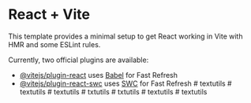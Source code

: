 # React + Vite

This template provides a minimal setup to get React working in Vite with HMR and some ESLint rules.

Currently, two official plugins are available:

- [@vitejs/plugin-react](https://github.com/vitejs/vite-plugin-react/blob/main/packages/plugin-react/README.md) uses [Babel](https://babeljs.io/) for Fast Refresh
- [@vitejs/plugin-react-swc](https://github.com/vitejs/vite-plugin-react-swc) uses [SWC](https://swc.rs/) for Fast Refresh
#   t e x t u t i l s  
 #   t e x t u t i l s  
 #   t e x t u t i l s  
 #   t x t u t i l s  
 #   t x t u t i l s  
 #   t e x t u t i l s  
 #   t e x t u t i l s  
 